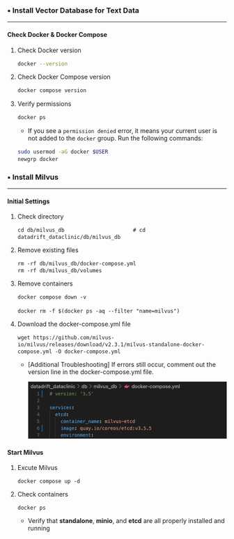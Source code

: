 ### ▪️ Install Vector Database for Text Data
---

#### Check Docker & Docker Compose

1. Check Docker version

   ```bash
   docker --version
   ```

2. Check Docker Compose version

   ```bash
   docker compose version
   ```

3. Verify permissions

   ```bash
   docker ps
   ```

   * If you see a `permission denied` error, it means your current user is not added to the `docker` group. Run the following commands:

   ```bash
   sudo usermod -aG docker $USER
   newgrp docker
   ```

### ▪️ Install Milvus

---
#### Initial Settings
1. Check directory
    ```
    cd db/milvus_db                      # cd datadrift_dataclinic/db/milvus_db
    ```

2. Remove existing files
    ```
    rm -rf db/milvus_db/docker-compose.yml
    rm -rf db/milvus_db/volumes
    ```
3. Remove containers
    ```
    docker compose down -v

    docker rm -f $(docker ps -aq --filter "name=milvus")
    ```
4. Download the docker-compose.yml file
    ```
    wget https://github.com/milvus-io/milvus/releases/download/v2.3.1/milvus-standalone-docker-compose.yml -O docker-compose.yml
    ```
    - [Additional Troubleshooting] If errors still occur, comment out the version line in the docker-compose.yml file.
        
        ![example-fix_milvus_yaml](img/fix_milvus_yaml.png)

#### Start Milvus
1. Excute Milvus
    ```
    docker compose up -d
    ```

2. Check containers
    ```
    docker ps
    ```
    - Verify that **standalone**, **minio**, and **etcd** are all properly installed and running